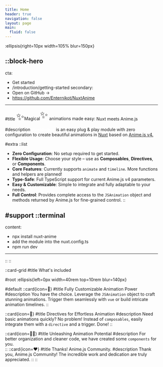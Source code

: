 ```yaml
---
title: Home
header: true
navigation: false
layout: page
main:
  fluid: false
---
```


:ellipsis{right=10px width=105% blur=150px}

::block-hero
---
cta:
  - Get started
  - /introduction/getting-started
secondary:
  - Open on GitHub →
  - https://github.com/Enternikot/NuxtAnime
---

#title
<span style="font-weight: 400"><span style="font-size: 32px">✨</span>Magical<sup style="font-size: 32px">✨</sup> animations made easy: </span>Nuxt meets Anime.js

#description
<strong style="color:white">NuxtAnime</strong> is an easy plug & play module with zero configuration to create beautiful animations in <span style="color: #00DC82">[Nuxt](https://nuxtjs.org)</span> based on <span style="color: #ff4b4b">[Anime.js v4.](https://animejs.com/)</span>


#extra
  ::list
  - **Zero Configuration**: No setup required to get started.
  - **Flexible Usage**: Choose your style – use as **Composables**, **Directives**, or **Components**.
  - **Core Features**: Currently supports `animate` and `timeline`. More functions and helpers are planned!
  - **Type-Safe**: Full TypeScript support for current Anime.js v4 parameters.
  - **Easy & Customizable**: Simple to integrate and fully adaptable to your needs.
  - **Full Control**: Provides complete access to the `JSAnimation` object and methods returned by Anime.js for fine-grained control.
  ::

#support
  ::terminal
  ---
  content:
  - npx install nuxt-anime
  - add the module into the nuxt.config.ts
  - npm run dev
  ---
  ::
::

::card-grid
#title
What's included

#root
:ellipsis{left=0px width=40rem top=10rem blur=140px}

#default
  ::card{icon=💪}
  #title
  Fully Customizable Animation Power
  #description
  You have the choice. Leverage the `JSAnimation` object to craft stunning animations. Trigger them seamlessly with `vue` or build intricate animation timelines.
  ::

  ::card{icon=🏃}
  #title
  Directives for Effortless Animation
  #description
  Need basic animations quickly? No problem! Instead of `composables`, easily integrate them with a `directive` and a trigger. Done!
  ::

  ::card{icon=👨‍🎨}
  #title
  Unleashing Animation Potential
  #description
  For better organization and cleaner code, we have created some `components` for you.  
  ::
  ::card{icon=❤️}
  #title
  Thanks! Anime.js Community.
  #description
  Thank you, Anime.js Community! The incredible work and dedication are truly appreciated.
  ::
::
